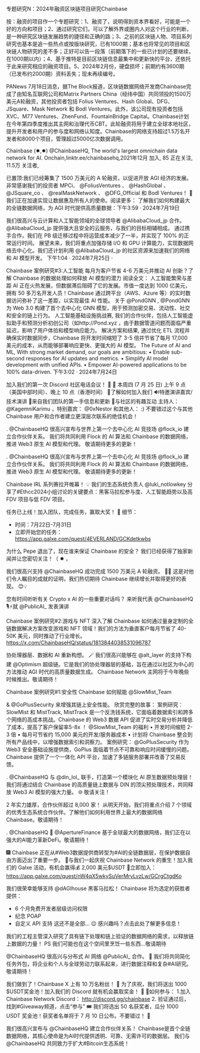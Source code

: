 专题研究N：2024年融资区块链项目研究Chainbase

按：融资的项目作一个专题研究：1、融资了，说明得到资本界看好，可能是一个好的方向和项目；2、通过研究它们，可以了解外界或圈内人对这个行业的判断，是一种研究区块链发展趋势的捷径和正确的路；3、之前的区块链人物、项目系列研究也基本是追一些热点或按版块研究，已有1000期；基本也将常见的项目和区块链人物研究的差不多；正好可以告一段落（前期落下的一些已计划的还要继续，在1000期以内）；4、基于推特是目前区块链信息最集中和更新快的平台，还依托于此来研究相应的融资项目。5、2024年2月份，硬盘损坏；前期约有3600期（已发布约2000期）资料丢失；现未再续编号。

PANews 7月18日消息，据The Block报道，区块链数据网络开发商Chainbase完成了由知名互联网公司和Matrix Partners China（经纬中国）共同领投的1500万美元A轮融资，其他投资者包括 Folius Ventures、Hash Global、DFG、JSquare、Mask Network 和 Bodl Ventures。此外，该公司现有投资者包括XVC、M77 Ventures、ZhenFund、FountainBridge Capital。Chainbase计划在今年第四季度推出其主网和治理代币CBT。此轮融资将用于建立全球本地社区，提升开发者和用户的参与度和网络认知度。Chainbase的网络支持超过1.5万名开发者和8000个项目，管理超过5000亿次数据调用。

Chainbase (✸,✸)
@ChainbaseHQ,
The world's largest omnichain data network for AI.
Onchain,linktr.ee/chainbasehq,2021年12月 加入,
85 正在关注,
11.5万 关注者,


已置顶:我们已经筹集了 1500 万美元的 A 轮融资，以促进开放 AGI 经济的发展。非常感谢我们的投资者 MPCi、 
@FoliusVentures
 、 
@HashGlobal
 、 
@JSquare_co
 、 
@realMaskNetwork
 、 
@DFG_Official
和 Bodl Ventures！ 🎉
我们正在加速实现让数据惠及所有人的使命。阅读更多：
了解我们如何构建最大的全链数据网络，为 AGI 时代提供高质量数据：下午3:59 · 2024年7月19日

我们很高兴与云计算和人工智能领域的全球领导者
@AlibabaCloud_jp
合作。 
@AlibabaCloud_jp
提供强大且安全的云服务，与我们的目标相辅相成。
通过携手合作，我们在 PB 级迁移过程中将运营成本减少了一半，并实现了 100% 的正常运行时间。
展望未来，我们将重点加强存储 I/O 和 GPU 计算能力，实现数据网络去中心化。我们还计划利用
@AlibabaCloud_jp
的社区资源来加速我们的网络和 AI 模型开发。
下午1:04 · 2024年7月25日
·

Chainbase 案例研究#3:人工智能
每月为客户节省 4-6 万美元并推动 AI 创新？了解 Chainbase 的数据处理如何释放 AI 模型的潜力
阅读全文：
人工智能繁荣与差距
AI 正在火热发展，但数据滞后阻碍了它的发展。市值一度达到 1000 亿美元，拥有 50 多万名开发人员！Chainbase 通过跨平台（AWS、Azure 等）的实时数据访问弥补了这一差距，以实现最佳 AI 性能。
关于
@PondGNN
,
@PondGNN
为 Web 3.0 构建了首个去中心化 GNN 模型，用于预测加密交易、流动性、社交和安全的链上行为。
人工智能基础设施挑战赛,
我们的合作伙伴，包括人工智能虚拟助手和预测分析初创公司（如http://Pond.xyz ，由于数据管道问题而面临严重延迟，影响了用户体验和模型响应能力。
解决方案和结果,
通过优化 ETL 流程并确保实时数据同步，Chainbase 将开发时间缩短了 3-5 倍并节省了每月 17,000 美元的成本，从而能够部署响应更快、更强大的 AI 模型。
The Future of AI and ML,
 With strong market demand, our goals are ambitious:
• Enable sub-second responses for AI updates and metrics.
• Simplify AI model development with unified APIs.
• Empower AI-powered applications to be 100% data-driven.
下午3:02 · 2024年7月24日

加入我们的第一次 Discord 社区电话会议！ 🎉 🎉
本周四 (7 月 25 日) 上午 9 点（美国中部时间）、晚上 10 点（香港时间）
🚀了解如何加入我们
🔊特邀演讲嘉宾/技术演讲
📰来自我们团队的第一手信息和更新
🥳与社区的有趣互动
主持人： 
@KagemniKarimu
 ，特别嘉宾： 
@0xNestor
和其他人： :)
不要错过这个与其他 Chainbase 用户和合作者建立更深层次联系的绝佳机会！

. 
@ChainbaseHQ
很高兴宣布与世界上第一个去中心化 AI 竞技场
@flock_io
建立合作伙伴关系。
我们将共同利用 Flock 的 AI 算法和 Chainbase 的数据网络，推进 Web3 原生 AI 模型和代理。
敬请期待更多的更新！

. 
@ChainbaseHQ
很高兴宣布与世界上第一个去中心化 AI 竞技场
@flock_io
建立合作伙伴关系。
我们将共同利用 Flock 的 AI 算法和 Chainbase 的数据网络，推进 Web3 原生 AI 模型和代理。
敬请期待更多的更新！

Chainbase IRL 系列赛拉开帷幕！ 💡
我们的生态系统负责人
@luki_notlowkey
分享了#Ethcc2024小组讨论的关键要点：黑客马拉松参与度、人工智能趋势以及高 FDV 项目与低 FDV 项目。

任务已上线！加入团队，完成任务，赢取大奖！ 💪
细节：
- 时间：7月22日-7月31日
- 立即开始您的任务： https://app.galxe.com/quest/4EVERLAND/GCKdetkwbs

为什么 Pepe 退出了，现在谁来保证 Chainbase 的安全？
我们已经获得了独家新闻并让您密切关注！（ ✸ ，

我们很高兴支持
@ChainbaseHQ
成功完成 1500 万美元 A 轮融资。 🎉🔥
这是对他们令人瞩目的成就的证明，我们热切期待 Chainbase 继续增长并取得更好的表现。 😊💡

您有时间听听有关 Crypto x AI 的一些重要对话吗？
来听我代表
@ChainbaseHQ
  🎙️⚡️就
@PublicAI_
发表演讲

Chainbase 案例研究#2:游戏与 NFT
深入了解 Chainbase 如何通过量身定制的全链数据解决方案改变游戏和 NFT 领域！我们的方法为垂直客户每月节省了 40-50K 美元，同时推动了行业增长。
https://x.com/ChainbaseHQ/status/1813844038531096787

协处理器层、数据和 AI 重新构想。 🪄
我们很高兴能够在
@alt_layer
的支持下构建
@Optimism
超级链。它是我们的协处理器层的基础，旨在通过以社区为中心的方法推动 AGI 时代的高质量数据生成。
Chainbase Network 主网将于今年晚些时候推出。敬请期待！

Chainbase 案例研究#1:安全性
Chainbase 如何赋能
@SlowMist_Team

& 
@GoPlusSecurity
来增强其链上安全性能。
欣赏完整的故事：
案例研究：SlowMist 和 MistTrack,
MistTrack 是一个反洗钱系统，它面临着数据索引和跨多个网络的高成本挑战。Chainbase 的 Web3 数据 API 促进了实时交易分析并降低了成本，提高了客户保留率5-8x ！
@SlowMist_Team
的福利
• 开发时间缩短 2-3 倍
• 每月可节省约 15,000 美元的开发/服务器成本
• 计划将 Chainbase 整合到所有产品线中，以增强数据索引和洞察力。
案例研究： 
@GoPlusSecurity
作为 Web3 安全基础设施提供商，GoPlus 面临着节点不可靠和响应时间缓慢的问题。Chainbase 提供了一个一体化 API 平台，加速了多链服务部署并改善了交易反馈。

. 
@ChainbaseHQ
与
@din_lol_
联手，打造第一个模块化 AI 原生数据预处理层！
我们将通过结合 Chainbase 的高质量链上数据与 DIN 的顶尖预处理技术，共同释放 Web3 AI 模型的强大力量。 🌐
敬请关注！

2 年实力雄厚，合作伙伴超过 8,000 家！​
从明天开始，我们将重点介绍 7 个领域的优秀生态系统合作伙伴。了解他们如何利用世界上最大的数据网络 Chainbase。敬请期待！

. 
@ChainbaseHQ
 🤝 
@ApertureFinance
基于全球最大的数据网络，我们正在以强大的AI能力革新DeFi。敬请期待！

🎆 Chainbase 正在从#Web3数据提供商转型为#AI的全链数据层，在保护数据自由方面迈出了重要一步。
🎉与我们一起庆祝 Chainbase Network 的重生！加入我们的 Galxe 活动，有机会赢得💰 2,000 美元$USDT 
🔗立即加入： https://app.galxe.com/quest/nW4qX5wkySuVerMryLvzLw/GCrgCtgdKo

我们很荣幸能够支持
@dAGIhouse
黑客马拉松！
Chainbase 将为选定的获胜者提供：
- 6 个月免费开发者层级访问权限
- 纪念 POAP
- 自定义 API 支持
这还不是全部... 😉
感兴趣吗？点击此处了解更多信息！

我们的工程主管深入研究了具有链下处理和链上验证的数据网络的需求，以释放链上数据的力量！
PS 我们可能也在这个空间里烹饪一些东西...敬请期待

@ChainbaseHQ
很高兴与分布式 AI 网络
@PublicAI_
合作。 🤖
我们将共同简化任务外包，将企业和个人与全球劳动力联系起来，进行数据注释和复杂#AI研究。
敬请期待！ 

我们做到了！Chainbase X 上有 10 万名粉丝！ 🎉
为了庆祝，我们将送出 1000 $USDT奖金池！加入我们的 Discord 就有机会赢取奖金！ 💸
📖如何参与：
1.加入Chainbase Network Discord： http://discord.gg/chainbase
2. 验证通过后，找到#Giveaway频道，点击“参与” 🎟️
我们将选出 50 名获奖者，瓜分 1000 USDT 奖金池！获奖者名单将于 7 月 10 日公布。不要错过！ 🎁

我们很高兴宣布与
@ChainbaseHQ
建立合作伙伴关系！
Chainbase是首个全链数据网络，其核心使命是为AI时代提供透明、可靠、无需许可的数据层。
我们与
@ChainbaseHQ
共同致力于扩大#Bitcoin生态系统！

​



